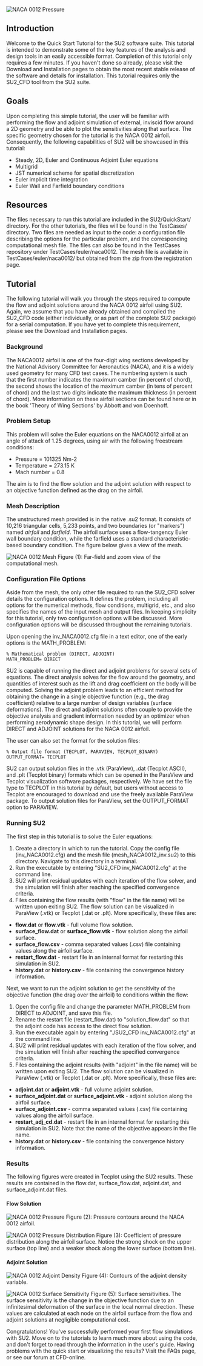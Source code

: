 ![NACA 0012 Pressure](http://su2.stanford.edu/github_wiki/naca0012_pressure.png)

## Introduction

Welcome to the Quick Start Tutorial for the SU2 software suite. This tutorial is intended to demonstrate some of the key features of the analysis and design tools in an easily accessible format. Completion of this tutorial only requires a few minutes. If you haven't done so already, please visit the Download and Installation pages to obtain the most recent stable release of the software and details for installation. This tutorial requires only the SU2_CFD tool from the SU2 suite.

## Goals
Upon completing this simple tutorial, the user will be familiar with performing the flow and adjoint simulation of external, inviscid flow around a 2D geometry and be able to plot the sensitivities along that surface. The specific geometry chosen for the tutorial is the NACA 0012 airfoil. Consequently, the following capabilities of SU2 will be showcased in this tutorial:

- Steady, 2D, Euler and Continuous Adjoint Euler equations
- Multigrid
- JST numerical scheme for spatial discretization
- Euler implicit time integration
- Euler Wall and Farfield boundary conditions

## Resources

The files necessary to run this tutorial are included in the SU2/QuickStart/ directory. For the other tutorials, the files will be found in the TestCases/ directory. Two files are needed as input to the code: a configuration file describing the options for the particular problem, and the corresponding computational mesh file. The files can also be found in the TestCases repository under TestCases/euler/naca0012. The mesh file is available in TestCases/euler/naca0012/ but obtained from the zip from the registration page. 

## Tutorial

The following tutorial will walk you through the steps required to compute the flow and adjoint solutions around the NACA 0012 airfoil using SU2. Again, we assume that you have already obtained and compiled the SU2_CFD code (either individually, or as part of the complete SU2 package) for a serial computation. If you have yet to complete this requirement, please see the Download and Installation pages.

### Background

The NACA0012 airfoil is one of the four-digit wing sections developed by the National Advisory Committee for Aeronautics (NACA), and it is a widely used geometry for many CFD test cases. The numbering system is such that the first number indicates the maximum camber (in percent of chord), the second shows the location of the maximum camber (in tens of percent of chord) and the last two digits indicate the maximum thickness (in percent of chord). More information on these airfoil sections can be found here or in the book 'Theory of Wing Sections' by Abbott and von Doenhoff.

### Problem Setup

This problem will solve the Euler equations on the NACA0012 airfoil at an angle of attack of 1.25 degrees, using air with the following freestream conditions:

- Pressure = 101325 Nm-2
- Temperature = 273.15 K
- Mach number = 0.8

The aim is to find the flow solution and the adjoint solution with respect to an objective function defined as the drag on the airfoil.

### Mesh Description

The unstructured mesh provided is in the native .su2 format. It consists of 10,216 triangular cells, 5,233 points, and two boundaries (or "markers") named *airfoil* and *farfield*. The airfoil surface uses a flow-tangency Euler wall boundary condition, while the farfield uses a standard characteristic-based boundary condition. The figure below gives a view of the mesh.

![NACA 0012 Mesh](http://su2.stanford.edu/github_wiki/naca0012_mesh.png)
Figure (1): Far-field and zoom view of the computational mesh.

### Configuration File Options

Aside from the mesh, the only other file required to run the SU2_CFD solver details the configuration options. It defines the problem, including all options for the numerical methods, flow conditions, multigrid, etc., and also specifies the names of the input mesh and output files. In keeping simplicity for this tutorial, only two configuration options will be discussed. More configuration options will be discussed throughout the remaining tutorials.

Upon opening the inv_NACA0012.cfg file in a text editor, one of the early options is the MATH_PROBLEM:
```
% Mathematical problem (DIRECT, ADJOINT)
MATH_PROBLEM= DIRECT
```
SU2 is capable of running the direct and adjoint problems for several sets of equations. The direct analysis solves for the flow around the geometry, and quantities of interest such as the lift and drag coefficient on the body will be computed. Solving the adjoint problem leads to an efficient method for obtaining the change in a single objective function (e.g., the drag coefficient) relative to a large number of design variables (surface deformations). The direct and adjoint solutions often couple to provide the objective analysis and gradient information needed by an optimizer when performing aerodynamic shape design. In this tutorial, we will perform DIRECT and ADJOINT solutions for the NACA 0012 airfoil.

The user can also set the format for the solution files:
```
% Output file format (TECPLOT, PARAVIEW, TECPLOT_BINARY)
OUTPUT_FORMAT= TECPLOT
```
SU2 can output solution files in the .vtk (ParaView), .dat (Tecplot ASCII), and .plt (Tecplot binary) formats which can be opened in the ParaView and Tecplot visualization software packages, respectively. We have set the file type to TECPLOT in this tutorial by default, but users without access to Tecplot are encouraged to download and use the freely available ParaView package. To output solution files for ParaView, set the OUTPUT_FORMAT option to PARAVIEW. 

### Running SU2

The first step in this tutorial is to solve the Euler equations:
 1. Create a directory in which to run the tutorial. Copy the config file (inv_NACA0012.cfg) and the mesh file (mesh_NACA0012_inv.su2) to this directory. Navigate to this directory in a terminal.
 2. Run the executable by entering "SU2_CFD inv_NACA0012.cfg" at the command line.
 3. SU2 will print residual updates with each iteration of the flow solver, and the simulation will finish after reaching the specified convergence criteria.
 4. Files containing the flow results (with "flow" in the file name) will be written upon exiting SU2. The flow solution can be visualized in ParaView (.vtk) or Tecplot (.dat or .plt). More specifically, these files are:
  - **flow.dat** or **flow.vtk** - full volume flow solution.
  - **surface_flow.dat** or **surface_flow.vtk** - flow solution along the airfoil surface.
  - **surface_flow.csv** - comma separated values (.csv) file containing values along the airfoil surface.
  - **restart_flow.dat** - restart file in an internal format for restarting this simulation in SU2.
  - **history.dat** or **history.csv** - file containing the convergence history information.

Next, we want to run the adjoint solution to get the sensitivity of the objective function (the drag over the airfoil) to conditions within the flow:
 1. Open the config file and change the parameter MATH_PROBLEM from DIRECT to ADJOINT, and save this file.
 2. Rename the restart file (restart_flow.dat) to "solution_flow.dat" so that the adjoint code has access to the direct flow solution.
 3. Run the executable again by entering "./SU2_CFD inv_NACA0012.cfg" at the command line.
 4. SU2 will print residual updates with each iteration of the flow solver, and the simulation will finish after reaching the specified convergence criteria.
 5. Files containing the adjoint results (with "adjoint" in the file name) will be written upon exiting SU2. The flow solution can be visualized in ParaView (.vtk) or Tecplot (.dat or .plt). More specifically, these files are:
  - **adjoint.dat** or **adjoint.vtk** - full volume adjoint solution.
  - **surface_adjoint.dat** or **surface_adjoint.vtk** - adjoint solution along the airfoil surface.
  - **surface_adjoint.csv** - comma separated values (.csv) file containing values along the airfoil surface.
  - **restart_adj_cd.dat** - restart file in an internal format for restarting this simulation in SU2. Note that the name of the objective appears in the file name.
  - **history.dat** or **history.csv** - file containing the convergence history information.

### Results

The following figures were created in Tecplot using the SU2 results. These results are contained in the flow.dat, surface_flow.dat, adjoint.dat, and surface_adjoint.dat files.

#### Flow Solution

![NACA 0012 Pressure](http://su2.stanford.edu/github_wiki/naca0012_pressure.png)
Figure (2): Pressure contours around the NACA 0012 airfoil.

![NACA 0012 Pressure Distribution](http://su2.stanford.edu/github_wiki/naca0012_cp.png)
Figure (3): Coefficient of pressure distribution along the airfoil surface. Notice the strong shock on the upper surface (top line) and a weaker shock along the lower surface (bottom line).

#### Adjoint Solution

![NACA 0012 Adjoint Density](http://su2.stanford.edu/github_wiki/naca0012_psirho.png)
Figure (4): Contours of the adjoint density variable.

![NACA 0012 Surface Sensitivity](http://su2.stanford.edu/github_wiki/naca0012_sensitivity.png)
Figure (5): Surface sensitivities. The surface sensitivity is the change in the objective function due to an infinitesimal deformation of the surface in the local normal direction. These values are calculated at each node on the airfoil surface from the flow and adjoint solutions at negligible computational cost.

Congratulations! You've successfully performed your first flow simulations with SU2. Move on to the tutorials to learn much more about using the code, and don't forget to read through the information in the user's guide. Having problems with the quick start or visualizing the results?  Visit the FAQs page, or see our forum at CFD-online.